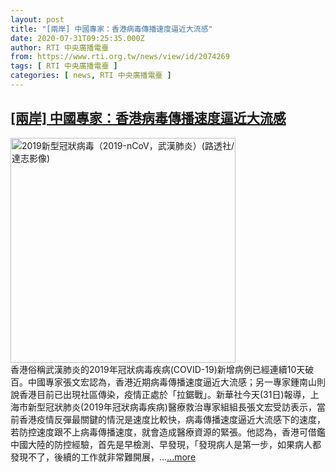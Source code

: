 ```yaml
---
layout: post
title: "[兩岸] 中國專家：香港病毒傳播速度逼近大流感"
date: 2020-07-31T09:25:35.000Z
author: RTI 中央廣播電臺
from: https://www.rti.org.tw/news/view/id/2074269
tags: [ RTI 中央廣播電臺 ]
categories: [ news, RTI 中央廣播電臺 ]
---
```

<!--1596187535000-->
[[兩岸] 中國專家：香港病毒傳播速度逼近大流感](https://www.rti.org.tw/news/view/id/2074269)
------

<div>
<img src="https://static.rti.org.tw/assets/thumbnails/2020/01/30/3701602e371f92fd2610a27bc7c8ed0d.jpg" width="360" alt="2019新型冠狀病毒（2019-nCoV，武漢肺炎）(路透社/達志影像)" title="2019新型冠狀病毒（2019-nCoV，武漢肺炎）(路透社/達志影像)"><br>香港俗稱武漢肺炎的2019年冠狀病毒疾病(COVID-19)新增病例已經連續10天破百。中國專家張文宏認為，香港近期病毒傳播速度逼近大流感；另一專家鍾南山則說香港目前已出現社區傳染，疫情正處於「拉鋸戰」。新華社今天(31日)報導，上海市新型冠狀肺炎(2019年冠狀病毒疾病)醫療救治專家組組長張文宏受訪表示，當前香港疫情反彈最關鍵的情況是速度比較快，病毒傳播速度逼近大流感下的速度，若防控速度跟不上病毒傳播速度，就會造成醫療資源的緊張。他認為，香港可借鑑中國大陸的防控經驗，首先是早檢測、早發現，「發現病人是第一步，如果病人都發現不了，後續的工作就非常難開展，...<a target="_blank" href="https://www.rti.org.tw/news/view/id/2074269">...more</a>
</div>
